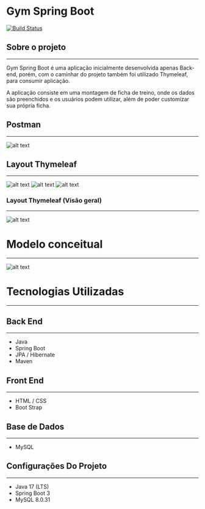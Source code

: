 # Gym Spring Boot

[![Build Status](https://travis-ci.org/joemccann/dillinger.svg?branch=master)](https://travis-ci.org/joemccann/dillinger)

## Sobre o projeto
_____________________________________________________
Gym Spring Boot é uma aplicação inicialmente desenvolvida apenas Back-end, 
porém, com o caminhar do projeto também foi utilizado Thymeleaf, para consumir aplicação.

A aplicação consiste em uma montagem de ficha de treino, onde os dados são preenchidos e os usuários podem utilizar, além de poder customizar sua própria ficha.

## Postman
_____________________________________________________

![alt text](https://i.imgur.com/ph33i5W.png)

## Layout Thymeleaf
_____________________________________________________
![alt text](https://i.imgur.com/TVmdG8c.png)
![alt text](https://i.imgur.com/zgpKe5w.png)
![alt text](https://i.imgur.com/m2KqcO8.png)

### Layout Thymeleaf (Visão geral)
_____________________________________________________
![alt text](https://i.imgur.com/Nd58PAB.png)

# Modelo conceitual
_____________________________________________________

![alt text](https://i.imgur.com/09mVrrR.png)

# Tecnologias Utilizadas
_____________________________________________________
 ## Back End
 _____________________________________________________
 - Java
 - Spring Boot
 - JPA / Hibernate
 - Maven
 
## Front End
_____________________________________________________
- HTML / CSS 
- Boot Strap

## Base de Dados
_____________________________________________________
- MySQL


## Configurações Do Projeto
_____________________________________________________
- Java 17 (LTS)
- Spring Boot 3
- MySQL 8.0.31
